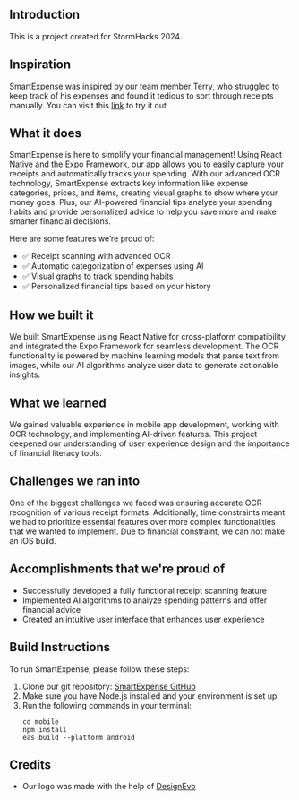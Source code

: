 ## Introduction
This is a project created for StormHacks 2024.

## Inspiration
SmartExpense was inspired by our team member Terry, who struggled to keep track of his expenses and found it tedious to sort through receipts manually. You can visit this [link](https://expo.dev/accounts/sptrodon234/projects/mobile/builds/dd7a1e74-bc8d-4aa6-a1da-92edaec6fd4e) to try it out

## What it does
SmartExpense is here to simplify your financial management! Using React Native and the Expo Framework, our app allows you to easily capture your receipts and automatically tracks your spending. With our advanced OCR technology, SmartExpense extracts key information like expense categories, prices, and items, creating visual graphs to show where your money goes. Plus, our AI-powered financial tips analyze your spending habits and provide personalized advice to help you save more and make smarter financial decisions.

Here are some features we’re proud of:
- ✅ Receipt scanning with advanced OCR
- ✅ Automatic categorization of expenses using AI
- ✅ Visual graphs to track spending habits
- ✅ Personalized financial tips based on your history

## How we built it
We built SmartExpense using React Native for cross-platform compatibility and integrated the Expo Framework for seamless development. The OCR functionality is powered by machine learning models that parse text from images, while our AI algorithms analyze user data to generate actionable insights.

## What we learned
We gained valuable experience in mobile app development, working with OCR technology, and implementing AI-driven features. This project deepened our understanding of user experience design and the importance of financial literacy tools.

## Challenges we ran into
One of the biggest challenges we faced was ensuring accurate OCR recognition of various receipt formats. Additionally, time constraints meant we had to prioritize essential features over more complex functionalities that we wanted to implement. Due to financial constraint, we can not make an iOS build.

## Accomplishments that we're proud of
- Successfully developed a fully functional receipt scanning feature
- Implemented AI algorithms to analyze spending patterns and offer financial advice
- Created an intuitive user interface that enhances user experience

## Build Instructions
To run SmartExpense, please follow these steps:

1. Clone our git repository: [SmartExpense GitHub](https://github.com/qvd808/stormhack-2024)
2. Make sure you have Node.js installed and your environment is set up.
3. Run the following commands in your terminal:
   ```
   cd mobile
   npm install
   eas build --platform android
   ```

## Credits
- Our logo was made with the help of [DesignEvo](www.designevo.com)
